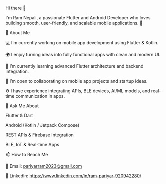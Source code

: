 Hi there 👋

I'm Ram Nepali, a passionate Flutter and Android Developer who loves building smooth, user-friendly, and scalable mobile applications. 🚀

🌱 About Me

💻 I’m currently working on mobile app development using Flutter & Kotlin.

🌍 I enjoy turning ideas into fully functional apps with clean and modern UI.

🧠 I’m currently learning advanced Flutter architecture and backend integration.

🤝 I’m open to collaborating on mobile app projects and startup ideas.

⚙️ I have experience integrating APIs, BLE devices, AI/ML models, and real-time communication in apps.

💬 Ask Me About

Flutter & Dart

Android (Kotlin / Jetpack Compose)

REST APIs & Firebase Integration

BLE, IoT & Real-time Apps

📫 How to Reach Me

📧 Email: pariyarram2023@gmail.com

💼 LinkedIn: https://www.linkedin.com/in/ram-pariyar-920942280/
